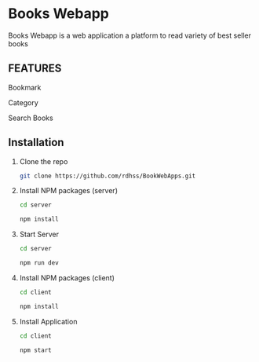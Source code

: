 # Books Webapp

Books Webapp is a web application a platform to read variety of best seller books

## FEATURES

Bookmark

Category

Search Books


## Installation

1. Clone the repo
   ```sh
   git clone https://github.com/rdhss/BookWebApps.git
   ```
2. Install NPM packages (server)
   
   ```sh
   cd server
   ``` 
   ```sh
   npm install
   ```
3. Start Server

   ```sh
   cd server
   ``` 
   ```sh
   npm run dev
   ```

4. Install NPM packages (client)
   ```sh
   cd client
   ```
   ```sh
   npm install
   ```

5. Install Application
   
    ```sh
   cd client
   ``` 
   ```sh
   npm start
   ```





